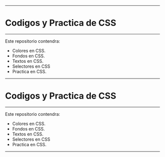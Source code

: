 ---------------------------------------
# Codigos y Practica de CSS
-------------------------------------

Este repositorio contendra:

* Colores en CSS.
* Fondos en CSS.
* Textos en CSS.
* Selectores en CSS
* Practica en CSS.

---------------------------------------
# Codigos y Practica de CSS
-------------------------------------

Este repositorio contendra:

* Colores en CSS.
* Fondos en CSS.
* Textos en CSS.
* Selectores en CSS
* Practica en CSS.

---------------------------------------

